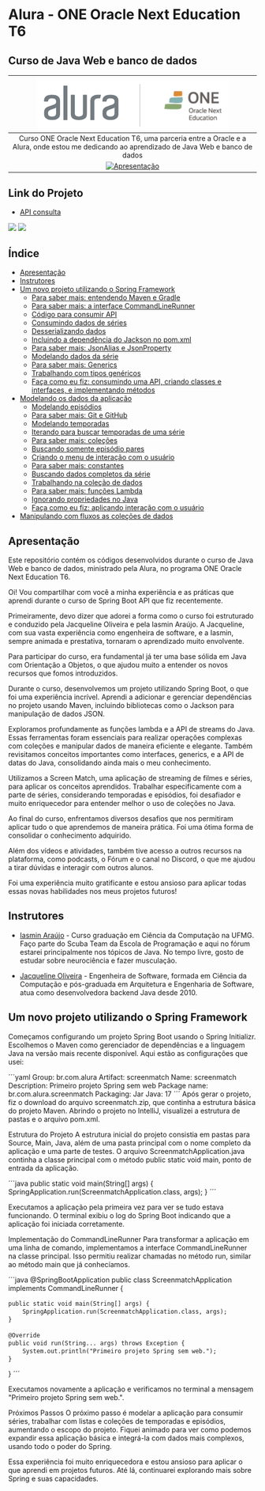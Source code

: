 # Alura - ONE Oracle Next Education T6
## Curso de Java Web e banco de dados
| ![Alura - ONE Oracle Next Education T6](/docs/src/img/logo_alura_one.png) |
|:---:|
| Curso ONE Oracle Next Education T6, uma parceria entre a Oracle e a Alura, onde estou me dedicando ao aprendizado de Java Web e banco de dados|
| [![Apresentação](/docs/src/img/imagemapresentacao.gif)](https://alura.com.br) |

## Link do Projeto
- [API consulta](https://github.com/ClaudioMendonca-Eng/alura-screenmatch/)

<a href="https://spring.io/"><img height="35" src="https://img.shields.io/badge/Spring-008000?style=for-the-badge&logo=spring&logoColor=white"></a>
<a href="https://docs.oracle.com/en/java/javase/20/"><img height= "35" src= "https://img.shields.io/badge/Java-ED8B00?style=for-the-badge&logo=openjdk&logoColor=white"></a>

## Índice
<a id="topo"></a>

- [Apresentação](#apresentacao)
- [Instrutores](#instrutor)
- [Um novo projeto utilizando o Spring Framework](#start-spring)
    - [Para saber mais: entendendo Maven e Gradle](#maven-gradle)
    - [Para saber mais: a interface CommandLineRunner](#commandlinerunner)
    - [Código para consumir API](#codigo-api)
    - [Consumindo dados de séries](#consumindo-series)
    - [Desserializando dados](#desserializando-dados)
    - [Incluindo a dependência do Jackson no pom.xml](#dependencia-jackson)
    - [Para saber mais: JsonAlias e JsonProperty](#json-alias-property)
    - [Modelando dados da série](#modelando-dados)
    - [Para saber mais: Generics](#generics)
    - [Trabalhando com tipos genéricos](#trabalhando-genericos)
    - [Faça como eu fiz: consumindo uma API, criando classes e interfaces, e implementando métodos](#consumindo-api)
- [Modelando os dados da aplicação](#modelando-dados)
    - [Modelando episódios](#modelando-episodios)
    - [Para saber mais: Git e GitHub](#git-github)
    - [Modelando temporadas](#modelando-temporadas)
    - [Iterando para buscar temporadas de uma série](#iterando-temporadas)
    - [Para saber mais: coleções](#colecoes)
    - [Buscando somente episódio pares](#buscando-episodios-pares)
    - [Criando o menu de interação com o usuário](#menu-interacao)
    - [Para saber mais: constantes](#constantes)
    - [Buscando dados completos da série](#buscando-dados)
    - [Trabalhando na coleção de dados](#trabalhando-colecao)
    - [Para saber mais: funções Lambda](#funcoes-lambda)
    - [Ignorando propriedades no Java](#ignorando-propriedades)
    - [Faça como eu fiz: aplicando interação com o usuário](#interacao-usuario)
- [Manipulando com fluxos as coleções de dados](#)

## <a name="apresentacao"> Apresentação </a>

Este repositório contém os códigos desenvolvidos durante o curso de Java Web e banco de dados, ministrado pela Alura, no programa ONE Oracle Next Education T6.

Oi! Vou compartilhar com você a minha experiência e as práticas que aprendi durante o curso de Spring Boot API que fiz recentemente.

Primeiramente, devo dizer que adorei a forma como o curso foi estruturado e conduzido pela Jacqueline Oliveira e pela Iasmin Araújo. A Jacqueline, com sua vasta experiência como engenheira de software, e a Iasmin, sempre animada e prestativa, tornaram o aprendizado muito envolvente.

Para participar do curso, era fundamental já ter uma base sólida em Java com Orientação a Objetos, o que ajudou muito a entender os novos recursos que fomos introduzidos.

Durante o curso, desenvolvemos um projeto utilizando Spring Boot, o que foi uma experiência incrível. Aprendi a adicionar e gerenciar dependências no projeto usando Maven, incluindo bibliotecas como o Jackson para manipulação de dados JSON.

Exploramos profundamente as funções lambda e a API de streams do Java. Essas ferramentas foram essenciais para realizar operações complexas com coleções e manipular dados de maneira eficiente e elegante. Também revisitamos conceitos importantes como interfaces, generics, e a API de datas do Java, consolidando ainda mais o meu conhecimento.

Utilizamos a Screen Match, uma aplicação de streaming de filmes e séries, para aplicar os conceitos aprendidos. Trabalhar especificamente com a parte de séries, considerando temporadas e episódios, foi desafiador e muito enriquecedor para entender melhor o uso de coleções no Java.

Ao final do curso, enfrentamos diversos desafios que nos permitiram aplicar tudo o que aprendemos de maneira prática. Foi uma ótima forma de consolidar o conhecimento adquirido.

Além dos vídeos e atividades, também tive acesso a outros recursos na plataforma, como podcasts, o Fórum e o canal no Discord, o que me ajudou a tirar dúvidas e interagir com outros alunos.

Foi uma experiência muito gratificante e estou ansioso para aplicar todas essas novas habilidades nos meus projetos futuros!

## <a name="instrutor"> Instrutores </a>

- [Iasmin Araújo](https://github.com/iasminaraujoc) - Curso graduação em Ciência da Computação na UFMG. Faço parte do Scuba Team da Escola de Programação e aqui no fórum estarei principalmente nos tópicos de Java. No tempo livre, gosto de estudar sobre neurociência e fazer musculação.

- [Jacqueline Oliveira](https://github.com/jacqueline-oliveira) - Engenheira de Software, formada em Ciência da Computação e pós-graduada em Arquitetura e Engenharia de Software, atua como desenvolvedora backend Java desde 2010.


## <a name="start-spring"> Um novo projeto utilizando o Spring Framework </a>

Começamos configurando um projeto Spring Boot usando o Spring Initializr. Escolhemos o Maven como gerenciador de dependências e a linguagem Java na versão mais recente disponível. Aqui estão as configurações que usei:

´´´yaml
Group: br.com.alura
Artifact: screenmatch
Name: screenmatch
Description: Primeiro projeto Spring sem web
Package name: br.com.alura.screenmatch
Packaging: Jar
Java: 17
´´´
Após gerar o projeto, fiz o download do arquivo screenmatch.zip, que continha a estrutura básica do projeto Maven. Abrindo o projeto no IntelliJ, visualizei a estrutura de pastas e o arquivo pom.xml.

Estrutura do Projeto
A estrutura inicial do projeto consistia em pastas para Source, Main, Java, além de uma pasta principal com o nome completo da aplicação e uma parte de testes. O arquivo ScreenmatchApplication.java continha a classe principal com o método public static void main, ponto de entrada da aplicação.

´´´java
public static void main(String[] args) {
    SpringApplication.run(ScreenmatchApplication.class, args);
}
´´´

Executamos a aplicação pela primeira vez para ver se tudo estava funcionando. O terminal exibiu o log do Spring Boot indicando que a aplicação foi iniciada corretamente.

Implementação do CommandLineRunner
Para transformar a aplicação em uma linha de comando, implementamos a interface CommandLineRunner na classe principal. Isso permitiu realizar chamadas no método run, similar ao método main que já conhecíamos.

´´´java
@SpringBootApplication
public class ScreenmatchApplication implements CommandLineRunner {

    public static void main(String[] args) {
        SpringApplication.run(ScreenmatchApplication.class, args);
    }

    @Override
    public void run(String... args) throws Exception {
        System.out.println("Primeiro projeto Spring sem web.");
    }
}
´´´

Executamos novamente a aplicação e verificamos no terminal a mensagem "Primeiro projeto Spring sem web.".

Próximos Passos
O próximo passo é modelar a aplicação para consumir séries, trabalhar com listas e coleções de temporadas e episódios, aumentando o escopo do projeto. Fiquei animado para ver como podemos expandir essa aplicação básica e integrá-la com dados mais complexos, usando todo o poder do Spring.

Essa experiência foi muito enriquecedora e estou ansioso para aplicar o que aprendi em projetos futuros. Até lá, continuarei explorando mais sobre Spring e suas capacidades.




